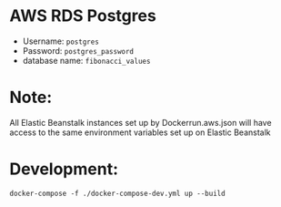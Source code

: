 # AWS RDS Postgres
- Username: `postgres`
- Password: `postgres_password`
- database name: `fibonacci_values`

# Note:
All Elastic Beanstalk instances set up by Dockerrun.aws.json will have access to the same environment variables set up on Elastic Beanstalk

# Development:
`docker-compose -f ./docker-compose-dev.yml up --build`